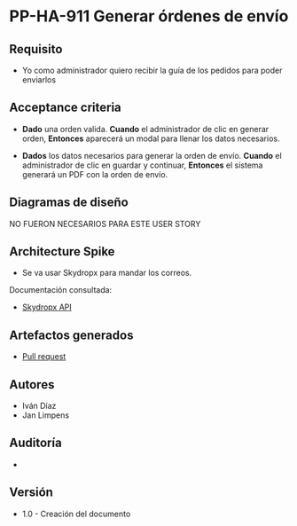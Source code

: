 # PP-HA-911 Generar órdenes de envío

## Requisito

- Yo como administrador quiero recibir la guía de los pedidos para poder enviarlos

## Acceptance criteria


- **Dado** una orden valida.
**Cuando** el administrador de clic en generar orden,
**Entonces**  aparecerá un modal para llenar los datos necesarios.

- **Dados** los datos necesarios para generar la orden de envío.
**Cuando** el administrador de clic en guardar y continuar,
**Entonces**  el sistema generará un PDF con la orden de envío.


## Diagramas de diseño

NO FUERON NECESARIOS PARA ESTE USER STORY

## Architecture Spike
 - Se va usar Skydropx para mandar los correos.

Documentación consultada:

-  [Skydropx API](https://docs.skydropx.com/#skydropx-api)


## Artefactos generados

- <a href="">Pull request</a>

## Autores

- Iván Díaz
- Jan Limpens

## Auditoría

-

## Versión

- 1.0 - Creación del documento
